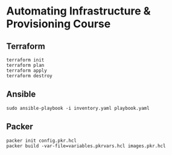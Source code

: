 # Automating Infrastructure & Provisioning Course

## Terraform
```
terraform init
terraform plan
terraform apply
terraform destroy
```

## Ansible
```
sudo ansible-playbook -i inventory.yaml playbook.yaml
```

## Packer
```
packer init config.pkr.hcl
packer build -var-file=variables.pkrvars.hcl images.pkr.hcl
```